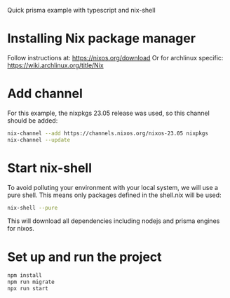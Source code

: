 Quick prisma example with typescript and nix-shell

# Installing Nix package manager
Follow instructions at: https://nixos.org/download
Or for archlinux specific: https://wiki.archlinux.org/title/Nix

# Add channel
For this example, the nixpkgs 23.05 release was used, so this
channel should be added:

```bash
nix-channel --add https://channels.nixos.org/nixos-23.05 nixpkgs
nix-channel --update
```

# Start nix-shell
To avoid polluting your environment with your local system, we
will use a pure shell. This means only packages defined in the
shell.nix will be used:

```bash
nix-shell --pure
```

This will download all dependencies including nodejs and prisma
engines for nixos.

# Set up and run the project

```bash
npm install
npm run migrate
npx run start
```
